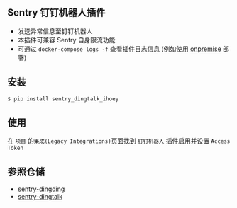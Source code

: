 ## Sentry 钉钉机器人插件

- 发送异常信息至钉钉机器人
- 本插件可兼容 Sentry 自身限流功能
- 可通过 `docker-compose logs -f` 查看插件日志信息 (例如使用 [onpremise](https://github.com/getsentry/onpremise) 部署)

## 安装

```bash
$ pip install sentry_dingtalk_ihoey
```

## 使用

在 `项目` 的`集成(Legacy Integrations)`页面找到 `钉钉机器人` 插件启用并设置 `Access Token`

## 参照仓储

- [sentry-dingding](https://github.com/anshengme/sentry-dingding)
- [sentry-dingtalk](https://github.com/evilbs/sentry-dingtalk)

